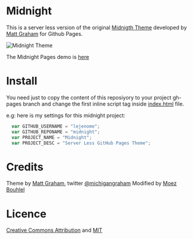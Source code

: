 # Midnight

This is a server less version of the original [Midnigth Theme](https://github.com/mattgraham/midnight)  developed by [Matt
Graham](http://madebygraham.com) for Github Pages.

![Midnight Theme](http://f.cl.ly/items/2G0Q031t2K3h0F2i3V1E/Screen%20Shot%202012-12-25%20at%208.38.55%20AM.png)

The Midnight Pages demo is [here](http://lejenome.github.io/midnigth)

# Install

You need just to copy the content of this reposiyory to your project gh-pages
branch and change the first inline script tag inside [index.html](index.html) file.

e.g: here is my settings for this midnight project:

```javascript
  var GITHUB_USERNAME = "lejenome";
  var GITHUB_REPONAME = "midnight";
  var PROJECT_NAME = "Midnight";
  var PROJECT_DESC = "Server Less GitHub Pages Theme";
```

# Credits

Theme by [Matt Graham](http://madebygraham.com), twitter [@michigangraham](http://twitter.com/#!/michigangraham)
Modified by [Moez Bouhlel](http://lejenome.github.io)

# Licence

[Creative Commons Attribution](http://creativecommons.org/licenses/by/3.0/) and
[MIT](https://github.com/lejenome/midnight/blob/master/LICENCE)
